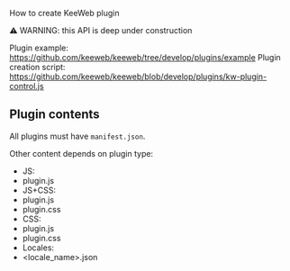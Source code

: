 How to create KeeWeb plugin

⚠️ WARNING: this API is deep under construction

Plugin example: https://github.com/keeweb/keeweb/tree/develop/plugins/example
Plugin creation script: https://github.com/keeweb/keeweb/blob/develop/plugins/kw-plugin-control.js

## Plugin contents

All plugins must have `manifest.json`.

Other content depends on plugin type:

- JS:
 - plugin.js
- JS+CSS:
 - plugin.js
 - plugin.css
- CSS:
 - plugin.js
 - plugin.css
- Locales:
 - <locale_name>.json